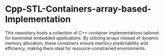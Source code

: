 # Cpp-STL-Containers-array-based-Implementation
This repository hosts a collection of C++ container implementations tailored for baremetal embedded applications. By utilizing arrays instead of dynamic memory allocation, these containers ensure memory predictability and efficiency, making them ideal for resource-constrained environments.
